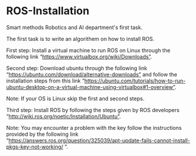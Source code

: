 # ROS-Installation
Smart methods Robotics and AI department's first task.

The first task is to write an algorithem on how to install ROS.

First step: Install a virtual machine to run ROS on Linux through the following link “https://www.virtualbox.org/wiki/Downloads”.

Second step: Download ubuntu through the following link
“https://ubuntu.com/download/alternative-downloads”  and follow the installation steps from this link “https://ubuntu.com/tutorials/how-to-run-ubuntu-desktop-on-a-virtual-machine-using-virtualbox#1-overview”.

Note: If your OS is Linux skip the first and second steps.

Third step: Install ROS by following the steps given by ROS developers “http://wiki.ros.org/noetic/Installation/Ubuntu”.

Note: You may encounter a problem with the key follow the instructions provided by the following link “https://answers.ros.org/question/325039/apt-update-fails-cannot-install-pkgs-key-not-working/ ”.


